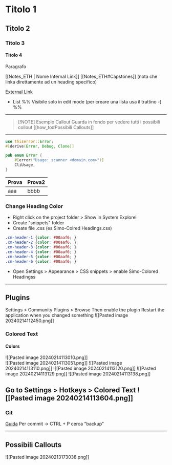 
# Titolo 1
##  Titolo 2
###  Titolo 3
####  Titolo 4
 
Paragrafo

[[Notes_ETH | Nome Internal Link]]
[[Notes_ETH#Capstones]]     (nota che linka direttamente ad un heading specifico)

[External Link](https://help.obsidian.md/Editing+and+formatting/Basic+formatting+syntax) 

- List
%% Visibile solo in edit mode (per creare una lista usa il trattino -) %%   

---

> [!NOTE] Esempio Callout
> Guarda in fondo per vedere tutti i possibili collout
> [[how_to#Possibili Callouts]]

---
```rust
use thiserror::Error;
#[derive(Error, Debug, Clone)]

pub enum Error {
    #[error("Usage: scanner <domain.com>")]
    CliUsage,
}
```

| Prova | Prova2 |
| ---- | ---- |
| aaa | bbbb |

### Change Heading Color
- Right click on the project folder > Show in System Explorel
- Create "snippets" folder
- Create file .css (es Simo-Colred Headings.css)
```css
.cm-header-1 {color: #00aaf6; }
.cm-header-2 {color: #00aaf6; }
.cm-header-3 {color: #00aaf6; }
.cm-header-4 {color: #00aaf6; }
.cm-header-5 {color: #00aaf6; }
.cm-header-6 {color: #00aaf6; }
```
- Open Settings > Appearance > CSS snippets > enable Simo-Colored Headingss
-----
## Plugins
Settings > Community Plugins > Browse
Then enable the plugin
Restart the application when you changed something
![[Pasted image 20240214112450.png]]
### Colored Text
#### Colors
![[Pasted image 20240214113010.png]]   
![[Pasted image 20240214113051.png]]
![[Pasted image 20240214113110.png]]
![[Pasted image 20240214113120.png]]
![[Pasted image 20240214113129.png]]
![[Pasted image 20240214113138.png]]

Go to Settings > Hotkeys > Colored Text
![[Pasted image 20240214113604.png]]
---- 
### Git
[Guida](https://forum.obsidian.md/t/the-easiest-way-to-setup-obsidian-git-to-backup-notes/51429) 
Per commit ->    CTRL + P
			   cerca "backup"

---

## Possibili Callouts 
![[Pasted image 20240213173038.png]]